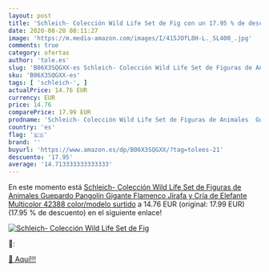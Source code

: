 ```yaml
---
layout: post
title: 'Schleich- Colección Wild Life Set de Fig con un 17.95 % de descuento'
date: 2020-08-20 08:11:27
image: 'https://m.media-amazon.com/images/I/415JOfL8H-L._SL400_.jpg'
comments: true
category: ofertas
author: 'tole.es'
slug: 'B06X3SQGXX-es Schleich- Colección Wild Life Set de Figuras de Animales...'
sku: 'B06X3SQGXX-es'
tags: [ 'schleich-', ]
actualPrice: 14.76 EUR
currency: EUR
price: 14.76
comparePrice: 17.99 EUR
prodname: 'Schleich- Colección Wild Life Set de Figuras de Animales  Guepardo  Pangolín Gigante  Flamenco  Jirafa y Cría de Elefante  Multicolor  42388    color/modelo surtido'
country: 'es'
flag: '🇪🇸'
brand: ''
buyurl: 'https://www.amazon.es/dp/B06X3SQGXX/?tag=tolees-21'
descuento: '17.95'
average: '14.713333333333333'
---
```


En este momento está [Schleich- Colección Wild Life Set de Figuras de Animales  Guepardo  Pangolín Gigante  Flamenco  Jirafa y Cría de Elefante  Multicolor  42388    color/modelo surtido](https://www.amazon.es/dp/B06X3SQGXX/?tag=tolees-21) a 14.76 EUR (original: 17.99 EUR) (17.95 %  de descuento) en el siguiente enlace!

[![Schleich- Colección Wild Life Set de Fig](https://m.media-amazon.com/images/I/415JOfL8H-L._SL400_.jpg)](https://www.amazon.es/dp/B06X3SQGXX/?tag=tolees-21)

🔎:


[🛒 Aquí!!!](https://www.amazon.es/dp/B06X3SQGXX/?tag=tolees-21)
